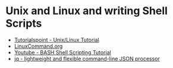# Unix and Linux and writing Shell Scripts

* [Tutorialspoint - Unix/Linux Tutorial](https://www.tutorialspoint.com/unix/index.htm)
* [LinuxCommand.org](http://linuxcommand.org/)
* [Youtube - BASH Shell Scripting Tutorial](https://youtu.be/hwrnmQumtPw)
* [jq - lightweight and flexible command-line JSON processor](https://stedolan.github.io/jq/)
